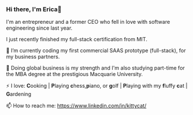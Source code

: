 ### Hi there, I'm Erica👋

I'm an entrepreneur and a former CEO  who fell in love with software engineering since last year.

I just recently finished my full-stack certification from MIT.

🔭 I’m currently coding my first commercial SAAS prototype (full-stack), for my business partners.

🌱 Doing global business is my strength and I'm also studying part-time for the MBA degree at the prestigious Macquarie University. 

⚡ I love: **C**ooking | **P**laying **c**hess,**p**iano, or **g**olf | **P**laying with my **f**luffy **c**at | **G**ardening

📫 How to reach me: https://www.linkedin.com/in/kittycat/

<!--
**kittycat-tech/kittycat-tech** is a ✨ _special_ ✨ repository because its `README.md` (this file) appears on your GitHub profile.

Here are some ideas to get you started:

- 🔭 I’m currently working on ...
- 🌱 I’m currently learning ...
- 👯 I’m looking to collaborate on ...
- 🤔 I’m looking for help with ...
- 💬 Ask me about ...
- 📫 How to reach me: ...
- 😄 Pronouns: ...
- ⚡ Fun fact: ...
-->
